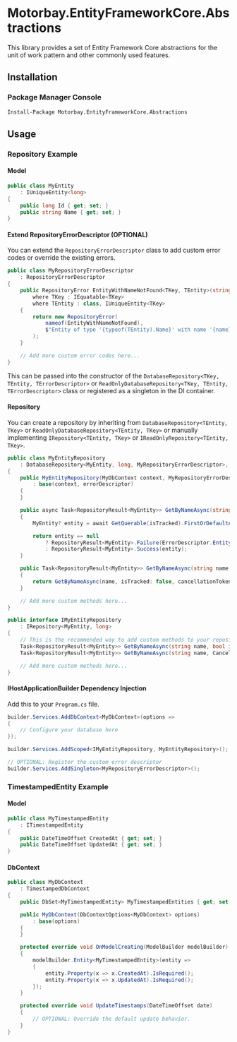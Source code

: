 # Motorbay.EntityFrameworkCore.Abstractions

This library provides a set of Entity Framework Core abstractions for the unit of work pattern and other commonly used features.

## Installation

### Package Manager Console

```bash
Install-Package Motorbay.EntityFrameworkCore.Abstractions
```

## Usage

### Repository Example

#### Model
```csharp
public class MyEntity
	: IUniqueEntity<long>
{
	public long Id { get; set; }
	public string Name { get; set; }
}
```

#### Extend RepositoryErrorDescriptor (OPTIONAL)

You can extend the `RepositoryErrorDescriptor` class to add custom error codes or override the existing errors.

```csharp
public class MyRepositoryErrorDescriptor
	: RepositoryErrorDescriptor
{
	public RepositoryError EntityWithNameNotFound<TKey, TEntity>(string name)
        where TKey : IEquatable<TKey>
        where TEntity : class, IUniqueEntity<TKey>
    {
        return new RepositoryError(
            nameof(EntityWithNameNotFound), 
			$"Entity of type '{typeof(TEntity).Name}' with name '{name}' was not found."
        );
    }

	// Add more custom error codes here...
}
```

This can be passed into the constructor of the `DatabaseRepository<TKey, TEntity, TErrorDescriptor>` or `ReadOnlyDatabaseRepository<TKey, TEntity, TErrorDescriptor>` class or registered as a singleton in the DI container.

#### Repository

You can create a repository by inheriting from `DatabaseRepository<TEntity, TKey>` or `ReadOnlyDatabaseRepository<TEntity, TKey>` or manually implementing `IRepository<TEntity, TKey>` or `IReadOnlyRepository<TEntity, TKey>`.

```csharp
public class MyEntityRepository
	: DatabaseRepository<MyEntity, long, MyRepositoryErrorDescriptor>, IMyEntityRepository
{
	public MyEntityRepository(MyDbContext context, MyRepositoryErrorDescriptor errorDescriptor)
		: base(context, errorDescriptor)
	{
	}

	public async Task<RepositoryResult<MyEntity>> GetByNameAsync(string name, bool isTracked, CancellationToken cancellationToken = default)
	{
		MyEntity? entity = await GetQuerable(isTracked).FirstOrDefaultAsync(x => x.Name == name, cancellationToken);

		return entity == null
			? RepositoryResult<MyEntity>.Failure(ErrorDescriptor.EntityWithNameNotFound<long, MyEntity>(name))
			: RepositoryResult<MyEntity>.Success(entity);
	}

	public Task<RepositoryResult<MyEntity>> GetByNameAsync(string name, CancellationToken cancellationToken = default)
	{
		return GetByNameAsync(name, isTracked: false, cancellationToken); // Default to no tracking
	}

	// Add more custom methods here...
}

public interface IMyEntityRepository
	: IRepository<MyEntity, long>
{
	// This is the recommended way to add custom methods to your repository
	Task<RepositoryResult<MyEntity>> GetByNameAsync(string name, bool isTracked, CancellationToken cancellationToken = default);
	Task<RepositoryResult<MyEntity>> GetByNameAsync(string name, CancellationToken cancellationToken = default);

	// Add more custom methods here...
}
```

#### IHostApplicationBuilder Dependency Injection

Add this to your `Program.cs` file.

```csharp
builder.Services.AddDbContext<MyDbContext>(options =>
{
	// Configure your database here
});

builder.Services.AddScoped<IMyEntityRepository, MyEntityRepository>();

// OPTIONAL: Register the custom error descriptor
builder.Services.AddSingleton<MyRepositoryErrorDescriptor>();
```

### TimestampedEntity Example

#### Model
```csharp
public class MyTimestampedEntity
	: ITimestampedEntity
{
	public DateTimeOffset CreatedAt { get; set; }
	public DateTimeOffset UpdatedAt { get; set; }
}
```

#### DbContext
```csharp
public class MyDbContext
	: TimestampedDbContext
{
	public DbSet<MyTimestampedEntity> MyTimestampedEntities { get; set; }

	public MyDbContext(DbContextOptions<MyDbContext> options)
		: base(options)
	{
	}

	protected override void OnModelCreating(ModelBuilder modelBuilder)
	{
		modelBuilder.Entity<MyTimestampedEntity>(entity =>
		{
			entity.Property(x => x.CreatedAt).IsRequired();
			entity.Property(x => x.UpdatedAt).IsRequired();
		});
	}

	protected override void UpdateTimestamps(DateTimeOffset date)
	{
		// OPTIONAL: Override the default update behavior.
	}
}
```